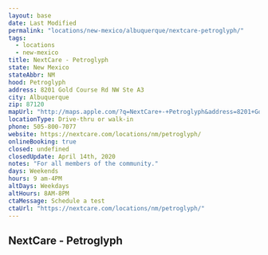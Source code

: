 ```yaml
---
layout: base
date: Last Modified
permalink: "locations/new-mexico/albuquerque/nextcare-petroglyph/"
tags:
  - locations
  - new-mexico
title: NextCare - Petroglyph
state: New Mexico
stateAbbr: NM
hood: Petroglyph
address: 8201 Gold Course Rd NW Ste A3
city: Albuquerque
zip: 87120
mapUrl: "http://maps.apple.com/?q=NextCare+-+Petroglyph&address=8201+Gold+Course+Rd+NW+Ste+A3,Albuquerque,New+Mexico,87120"
locationType: Drive-thru or walk-in
phone: 505-800-7077
website: https://nextcare.com/locations/nm/petroglyph/
onlineBooking: true
closed: undefined
closedUpdate: April 14th, 2020
notes: "For all members of the community."
days: Weekends
hours: 9 am-4PM
altDays: Weekdays
altHours: 8AM-8PM
ctaMessage: Schedule a test
ctaUrl: "https://nextcare.com/locations/nm/petroglyph/"
---
```

## NextCare - Petroglyph